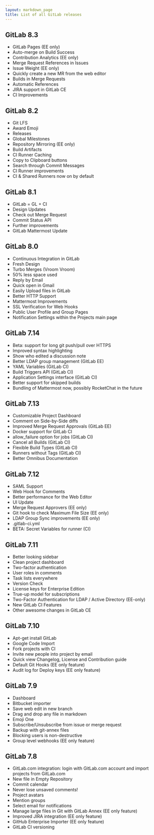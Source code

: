 ```yaml
---
layout: markdown_page
title: List of all GitLab releases
---
```


## GitLab 8.3

- GitLab Pages (EE only)
- Auto-merge on Build Success
- Contribution Analytics (EE only)
- Merge Request References in Issues
- Issue Weight (EE only)
- Quickly create a new MR from the web editor
- Builds in Merge Requests
- Automatic References
- JIRA support in GitLab CE
- CI Improvements

## GitLab 8.2

- Git LFS
- Award Emoji
- Releases
- Global Milestones
- Repository Mirroring (EE only)
- Build Artifacts
- CI Runner Caching
- Copy to Clipboard buttons
- Search through Commit Messages
- CI Runner improvements
- CI & Shared Runners now on by default

## GitLab 8.1

- GitLab = GL + CI
- Design Updates
- Check out Merge Request
- Commit Status API
- Further improvements
- GitLab Mattermost Update

## GitLab 8.0

- Continuous Integration in GitLab
- Fresh Design
- Turbo Merges (Vroom Vroom)
- 50% less space used
- Reply by Email
- Quick open in Gmail
- Easily Upload files in GitLab
- Better HTTP Support
- Mattermost Improvements
- SSL Verification for Web Hooks
- Public User Profile and Group Pages
- Notification Settings within the Projects main page

## GitLab 7.14

- Beta: support for long git push/pull over HTTPS
- Improved syntax highlighting
- Show who edited a discussion note
- Better LDAP group management (GitLab EE)
- YAML Variables (GitLab CI)
- Build Triggers API (GitLab CI)
- Application Settings interface (GitLab CI)
- Better support for skipped builds
- Bundling of Mattermost now, possibly RocketChat in the future

## GitLab 7.13

- Customizable Project Dashboard
- Comment on Side-by-Side diffs
- Improved Merge Request Approvals (GitLab EE)
- Docker support for GitLab CI
- allow_failure option for jobs (GitLab CI)
- Cancel all Builds (GitLab CI)
- Flexible Build Types (GitLab CI)
- Runners without Tags (GitLab CI)
- Better Omnibus Documentation

## GitLab 7.12

- SAML Support
- Web Hook for Comments
- Better performance for the Web Editor
- UI Update
- Merge Request Approvers (EE only)
- Git hook to check Maximum File Size (EE only)
- LDAP Group Sync improvements (EE only)
- .gitlab-ci.yml
- BETA: Secret Variables for runner (CI)

## GitLab 7.11

- Better looking sidebar
- Clean project dashboard
- Two-factor authentication
- User roles in comments
- Task lists everywhere
- Version Check
- License keys for Enterprise Edition
- True-up model for subscriptions
- Two-Factor Authentication for LDAP / Active Directory (EE-only)
- New GitLab CI Features
- Other awesome changes in GitLab CE

## GitLab 7.10

- Apt-get install GitLab
- Google Code Import
- Fork projects with CI
- Invite new people into project by email
- Quick view Changelog, License and Contribution guide
- Default Git Hooks (EE only feature)
- Audit log for Deploy keys (EE only feature)

## GitLab 7.9

- Dashboard
- Bitbucket importer
- Save web edit in new branch
- Drag and drop any file in markdown
- Emoji One
- Subscribe/Unsubscribe from issue or merge request
- Backup with git-annex files
- Blocking users is non-destructive
- Group level webhooks (EE only feature)

## GitLab 7.8

- GitLab.com integration: login with GitLab.com account and import projects from GitLab.com
- New file in Empty Repository
- Commit calendar
- Never lose unsaved comments!
- Project avatars
- Mention groups
- Select email for notifications
- Manage large files in Git with GitLab Annex (EE only feature)
- Improved JIRA integration (EE only feature)
- GitHub Enterprise Importer (EE only feature)
- GitLab CI versioning

